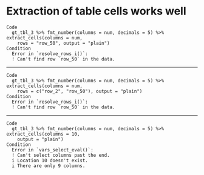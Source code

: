 # Extraction of table cells works well

    Code
      gt_tbl_3 %>% fmt_number(columns = num, decimals = 5) %>% extract_cells(columns = num,
        rows = "row_50", output = "plain")
    Condition
      Error in `resolve_rows_i()`:
      ! Can't find row `row_50` in the data.

---

    Code
      gt_tbl_3 %>% fmt_number(columns = num, decimals = 5) %>% extract_cells(columns = num,
        rows = c("row_2", "row_50"), output = "plain")
    Condition
      Error in `resolve_rows_i()`:
      ! Can't find row `row_50` in the data.

---

    Code
      gt_tbl_3 %>% fmt_number(columns = num, decimals = 5) %>% extract_cells(columns = 10,
        output = "plain")
    Condition
      Error in `vars_select_eval()`:
      ! Can't select columns past the end.
      i Location 10 doesn't exist.
      i There are only 9 columns.

